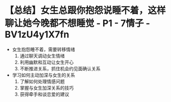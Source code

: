 # 【总结】女生总跟你抱怨说睡不着，这样聊让她今晚都不想睡觉 - P1 - 7情子 - BV1zU4y1X7fn

-   女生抱怨睡不着，需要转移情绪
    1.  通过聊天调动女生情绪
    2.  利用幽默和互动让女生开心
    3.  不断推进关系，抓住机会约见面确认关系
-   学习如何主动加深与女生的关系
    1.  了解如何处理情感问题
    2.  掌握与女生加深关系的技巧
    3.  获得牵手和谈恋爱的建议
